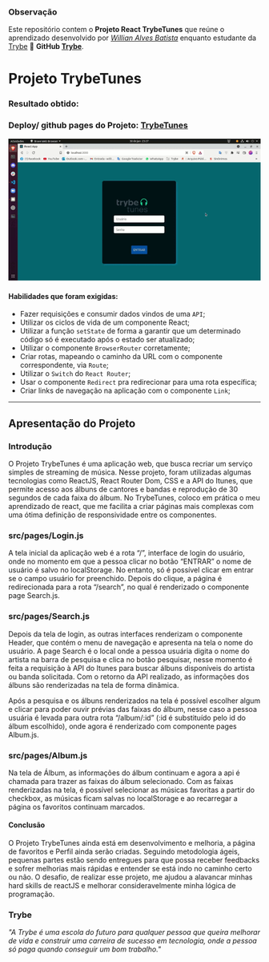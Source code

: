 ### Observação

Este repositório contem o **Projeto React TrybeTunes** que reúne o aprendizado desenvolvido por _[Willian Alves Batista](https://www.linkedin.com/in/willian-alves-batista-60aa6a180/)_ enquanto estudante da [Trybe](https://www.betrybe.com/) :rocket:
**GitHub [Trybe](https://github.com/tryber)**.

# Projeto TrybeTunes

### Resultado obtido:

### Deploy/ github pages do Projeto: [TrybeTunes](https://willianbatist.github.io/project-react-trybetunes/)
![](./TrybeTunes.gif)

#### Habilidades que foram exigidas:

  - Fazer requisições e consumir dados vindos de uma `API`;
  - Utilizar os ciclos de vida de um componente React;
  - Utilizar a função `setState` de forma a garantir que um determinado código só é executado após o estado ser atualizado;
  - Utilizar o componente `BrowserRouter` corretamente;
  - Criar rotas, mapeando o caminho da URL com o componente correspondente, via `Route`;
  - Utilizar o `Switch` do `React Router`;
  - Usar o componente `Redirect` pra redirecionar para uma rota específica;
  - Criar links de navegação na aplicação com o componente `Link`;

---

## Apresentação do Projeto


### Introdução

O Projeto TrybeTunes é uma aplicação web, que busca recriar um serviço simples de streaming de música. Nesse projeto, foram utilizadas algumas tecnologias como ReactJS, React Router Dom, CSS e a API do Itunes, que permite acesso aos álbuns de cantores e bandas e reprodução de 30 segundos de cada faixa do álbum. No TrybeTunes, coloco em prática o meu aprendizado de react, que me facilita a criar páginas mais complexas com uma ótima definição de responsividade entre os componentes.


### src/pages/Login.js

  A tela inicial da aplicação web é a rota “/”, interface de login do usuário, onde no momento em que a pessoa clicar no botão “ENTRAR” o nome de usuário é salvo no localStorage. No entanto, só é possível clicar em entrar se o campo usuário for preenchido. Depois do clique, a página é redirecionada para a rota “/search”, no qual é renderizado o componente page Search.js.


### src/pages/Search.js

Depois da tela de login, as outras interfaces renderizam o componente Header, que contém o menu de navegação e apresenta na tela o nome do usuário. A page Search é o local onde a pessoa usuária digita o nome do artista na barra de pesquisa e clica no botão pesquisar, nesse momento é feita a requisição à API do Itunes para buscar álbuns disponíveis do artista ou banda solicitada. Com o retorno da API realizado, as informações dos álbuns são renderizadas na tela de forma dinâmica.

Após a pesquisa e os álbuns renderizados na tela é possível escolher algum e clicar para poder ouvir prévias das faixas do álbum, nesse caso a pessoa usuária é levada para outra rota “/album/:id” (:id é substituído pelo id do álbum escolhido), onde agora é renderizado com componente pages Album.js.


### src/pages/Album.js

Na tela de Álbum, as informações do álbum continuam e agora a api é chamada para trazer as faixas do álbum selecionado. Com as faixas renderizadas na tela, é possível selecionar as músicas favoritas a partir do checkbox, as músicas ficam salvas no localStorage e ao recarregar a página os favoritos continuam marcados.


#### Conclusão

O Projeto TrybeTunes ainda está em desenvolvimento e melhoria, a página de favoritos e Perfil ainda serão criadas. Seguindo metodologia ágeis, pequenas partes estão sendo entregues para que possa receber feedbacks e sofrer melhorias mais rápidas e entender se está indo no caminho certo ou não. O desafio, de realizar esse projeto, me ajudou a alavancar minhas hard skills de reactJS e melhorar consideravelmente minha lógica de programação.
  

### Trybe

_"A Trybe é uma escola do futuro para qualquer pessoa que queira melhorar de vida e construir uma carreira de sucesso em tecnologia, onde a pessoa só paga quando conseguir um bom trabalho."_
